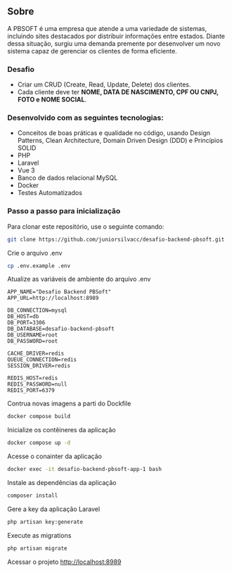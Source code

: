 ## Sobre
A PBSOFT é uma empresa que atende a uma variedade de sistemas, incluindo sites destacados por distribuir informações entre estados. Diante dessa situação, surgiu uma demanda premente por desenvolver um novo sistema capaz de gerenciar os clientes de forma eficiente.

### Desafio
- Criar um CRUD (Create, Read, Update, Delete) dos clientes.
- Cada cliente deve ter **NOME, DATA DE NASCIMENTO, CPF OU CNPJ, FOTO e NOME SOCIAL**.

### Desenvolvido com as seguintes tecnologias:
- Conceitos de boas práticas e qualidade no código, usando Design Patterns, Clean Architecture, Domain Driven Design (DDD) e Princípios SOLID
- PHP
- Laravel
- Vue 3
- Banco de dados relacional MySQL
- Docker
- Testes Automatizados

### Passo a passo para inicialização

Para clonar este repositório, use o seguinte comando:
```sh 
git clone https://github.com/juniorsilvacc/desafio-backend-pbsoft.git
```

Crie o arquivo .env
```sh 
cp .env.example .env
```

Atualize as variáveis de ambiente do arquivo .env
```dosini
APP_NAME="Desafio Backend PBSoft"
APP_URL=http://localhost:8989

DB_CONNECTION=mysql
DB_HOST=db
DB_PORT=3306
DB_DATABASE=desafio-backend-pbsoft
DB_USERNAME=root
DB_PASSWORD=root

CACHE_DRIVER=redis
QUEUE_CONNECTION=redis
SESSION_DRIVER=redis

REDIS_HOST=redis
REDIS_PASSWORD=null
REDIS_PORT=6379
```

Contrua novas imagens a parti do Dockfile
```sh 
docker compose build
```

Inicialize os contêineres da aplicação
```sh 
docker compose up -d
```

Acesse o conainter da aplicação
```sh 
docker exec -it desafio-backend-pbsoft-app-1 bash
```

Instale as dependências da aplicação
```sh 
composer install
```

Gere a key da aplicação Laravel
```sh 
php artisan key:generate
```

Execute as migrations
```sh 
php artisan migrate
```

Acessar o projeto
[http://localhost:8989](http://localhost:8989)
